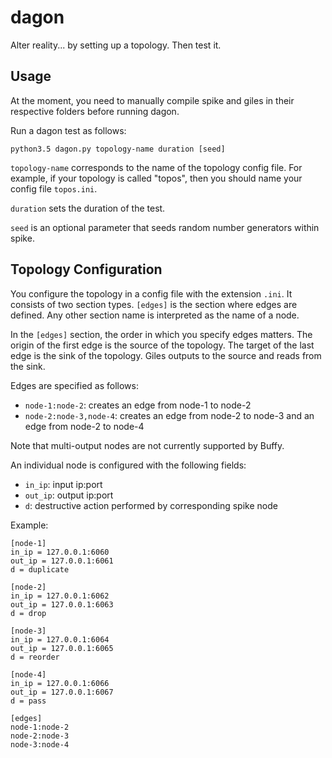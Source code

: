 # dagon

Alter reality... by setting up a topology. Then test it.

## Usage

At the moment, you need to manually compile spike and giles in their
respective folders before running dagon.

Run a dagon test as follows:

```python3.5 dagon.py topology-name duration [seed]```

```topology-name``` corresponds to the name of the topology config file.
For example, if your topology is called "topos", then you should name
your config file ```topos.ini```.

```duration``` sets the duration of the test.

```seed``` is an optional parameter that seeds random number generators within spike.

## Topology Configuration

You configure the topology in a config file with the extension ```.ini```.
It consists of two section types. ```[edges]```
is the section where edges are defined. Any other section name is interpreted
as the name of a node.

In the ```[edges]``` section, the order in which you specify edges matters. The origin of the first edge
is the source of the topology. The target of the last edge is the sink of
the topology. Giles outputs to the source and reads from the sink.  

Edges are specified as follows:  
* ```node-1:node-2```: creates an edge from node-1 to node-2
* ```node-2:node-3,node-4```: creates an edge from node-2 to node-3 and an edge from node-2 to node-4

Note that multi-output nodes are not currently supported by Buffy.

An individual node is configured with the following fields:  
* ```in_ip```: input ip:port
* ```out_ip```: output ip:port
* ```d```: destructive action performed by corresponding spike node

Example:

```
[node-1]
in_ip = 127.0.0.1:6060
out_ip = 127.0.0.1:6061
d = duplicate

[node-2]
in_ip = 127.0.0.1:6062
out_ip = 127.0.0.1:6063
d = drop

[node-3]
in_ip = 127.0.0.1:6064
out_ip = 127.0.0.1:6065
d = reorder

[node-4]
in_ip = 127.0.0.1:6066
out_ip = 127.0.0.1:6067
d = pass

[edges]
node-1:node-2
node-2:node-3
node-3:node-4
```
